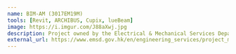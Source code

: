 ```yaml
---
name: BIM-AM (3017EM19M)
tools: [Revit, ARCHIBUS, Cupix, lueBeam]
image: https://i.imgur.com/J88aXwj.jpg
description: Project owned by the Electrical & Mechanical Services Department. Verification, Alternation and Reconstruction of Building Information Modelling (BIM) Models & Asset Information Inputting and Tagging Works at Hong Kong Children’s Hospital.
external_url: https://www.emsd.gov.hk/en/engineering_services/project_management_consultancy/highlights_of_work/bim_am/
---
```

